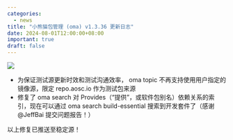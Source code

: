 ```yaml
---
categories:
  - news
title: "小熊猫包管理 (oma) v1.3.36 更新日志"
date: 2024-08-01T12:00:00+08:00
important: true
draft: false
---
```

![](/assets/oma/oma-slim.png)

- 为保证测试源更新时效和测试沟通效率， oma topic 不再支持使用用户指定的镜像源，限定 repo.aosc.io 作为测试包来源
- 修复了 oma search 对 Provides（“提供”，或软件包别名）依赖关系的索引，现在可以通过 oma search build-essential 搜索到开发套件了（感谢 @JeffBai 提交问题报告！）

以上修复已推送至稳定源！
